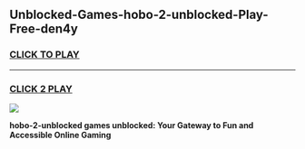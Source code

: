 
## Unblocked-Games-hobo-2-unblocked-Play-Free-den4y
<h3>
<a href="https://premium76.site?title=hobo-2-unblocked&ref=18A1">CLICK TO PLAY</a></h3>
<hr>

<h3>
<a href="https://premium76.site?title=hobo-2-unblocked&ref=18A1">CLICK 2 PLAY</a>
  
</h3>

<a href="https://premium76.site?title=hobo-2-unblocked&ref=18A1"><img src="https://clearcache.store/games.png"></a>


**hobo-2-unblocked games unblocked: Your Gateway to Fun and Accessible Online Gaming**
